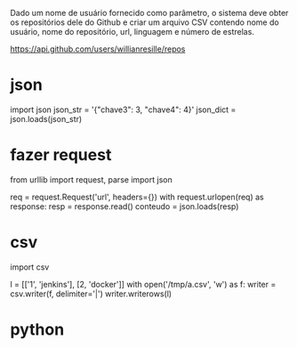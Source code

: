 Dado um nome de usuário fornecido como parâmetro, o sistema deve obter os repositórios dele do Github e criar um arquivo CSV contendo nome do usuário, nome do repositório, url, linguagem e número de estrelas.

https://api.github.com/users/willianresille/repos

# json
import json
json_str = '{"chave3": 3, "chave4": 4}'
json_dict = json.loads(json_str)

# fazer request
from urllib import request, parse
import json

req = request.Request('url', headers={})
with request.urlopen(req) as response:
    resp = response.read()
conteudo = json.loads(resp)

# csv
import csv

l = [['1', 'jenkins'], [2, 'docker']]
with open('/tmp/a.csv', 'w') as f:
    writer = csv.writer(f, delimiter='|')
    writer.writerows(l)  
# python 
